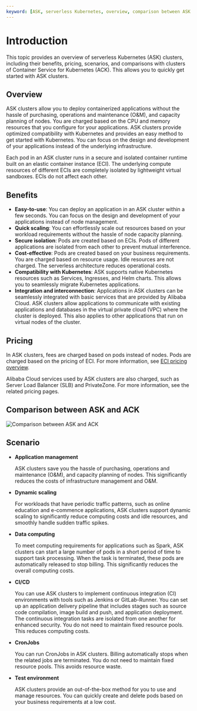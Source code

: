 ```yaml
---
keyword: [ASK, serverless Kubernetes, overview, comparison between ASK and ACK]
---
```


# Introduction

This topic provides an overview of serverless Kubernetes \(ASK\) clusters, including their benefits, pricing, scenarios, and comparisons with clusters of Container Service for Kubernetes \(ACK\). This allows you to quickly get started with ASK clusters.

## Overview

ASK clusters allow you to deploy containerized applications without the hassle of purchasing, operations and maintenance \(O&M\), and capacity planning of nodes. You are charged based on the CPU and memory resources that you configure for your applications. ASK clusters provide optimized compatibility with Kubernetes and provides an easy method to get started with Kubernetes. You can focus on the design and development of your applications instead of the underlying infrastructure.

Each pod in an ASK cluster runs in a secure and isolated container runtime built on an elastic container instance \(ECI\). The underlying compute resources of different ECIs are completely isolated by lightweight virtual sandboxes. ECIs do not affect each other.

## Benefits

-   **Easy-to-use**: You can deploy an application in an ASK cluster within a few seconds. You can focus on the design and development of your applications instead of node management.
-   **Quick scaling**: You can effortlessly scale out resources based on your workload requirements without the hassle of node capacity planning.
-   **Secure isolation**: Pods are created based on ECIs. Pods of different applications are isolated from each other to prevent mutual interference.
-   **Cost-effective**: Pods are created based on your business requirements. You are charged based on resource usage. Idle resources are not charged. The serverless architecture reduces operational costs.
-   **Compatibility with Kubernetes**: ASK supports native Kubernetes resources such as Services, Ingresses, and Helm charts. This allows you to seamlessly migrate Kubernetes applications.
-   **Integration and interconnection**: Applications in ASK clusters can be seamlessly integrated with basic services that are provided by Alibaba Cloud. ASK clusters allow applications to communicate with existing applications and databases in the virtual private cloud \(VPC\) where the cluster is deployed. This also applies to other applications that run on virtual nodes of the cluster.

## Pricing

In ASK clusters, fees are charged based on pods instead of nodes. Pods are charged based on the pricing of ECI. For more information, see [ECI pricing overview]().

Alibaba Cloud services used by ASK clusters are also charged, such as Server Load Balancer \(SLB\) and PrivateZone. For more information, see the related pricing pages.

## Comparison between ASK and ACK

![Comparison between ASK and ACK](https://static-aliyun-doc.oss-accelerate.aliyuncs.com/assets/img/en-US/3197297951/p10232.png)

## Scenario

-   **Application management**

    ASK clusters save you the hassle of purchasing, operations and maintenance \(O&M\), and capacity planning of nodes. This significantly reduces the costs of infrastructure management and O&M.

-   **Dynamic scaling**

    For workloads that have periodic traffic patterns, such as online education and e-commence applications, ASK clusters support dynamic scaling to significantly reduce computing costs and idle resources, and smoothly handle sudden traffic spikes.

-   **Data computing**

    To meet computing requirements for applications such as Spark, ASK clusters can start a large number of pods in a short period of time to support task processing. When the task is terminated, these pods are automatically released to stop billing. This significantly reduces the overall computing costs.

-   **CI/CD**

    You can use ASK clusters to implement continuous integration \(CI\) environments with tools such as Jenkins or GitLab-Runner. You can set up an application delivery pipeline that includes stages such as source code compilation, image build and push, and application deployment. The continuous integration tasks are isolated from one another for enhanced security. You do not need to maintain fixed resource pools. This reduces computing costs.

-   **CronJobs**

    You can run CronJobs in ASK clusters. Billing automatically stops when the related jobs are terminated. You do not need to maintain fixed resource pools. This avoids resource waste.

-   **Test environment**

    ASK clusters provide an out-of-the-box method for you to use and manage resources. You can quickly create and delete pods based on your business requirements at a low cost.


